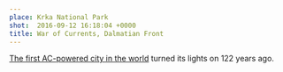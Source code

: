 ```yaml
---
place: Krka National Park
shot:  2016-09-12 16:18:04 +0000
title: War of Currents, Dalmatian Front
---
```


[The first AC-powered city in the world](https://en.wikipedia.org/wiki/Jaruga_Hydroelectric_Power_Plant) turned its lights on 122 years ago.
